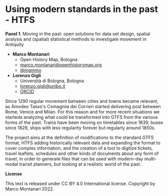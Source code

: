 # Using modern standards in the past - HTFS

**Panel 1**. Moving in the past: open solutions for data set design, spatial analysis and (spatial) statistical methods to investigate movement in Antiquity

- **Marco Montanari**
  - Open History Map, Bologna
  - [marco.montanari@openhistorymap.org](mailto:marco.montanari@openhistorymap.org)
  - [@ingmmo](https://twitter.com/ingmmo)
- **Lorenzo Gigli**
  - Università di Bologna, Bologna
  - [lorenzo.gigli@unibo.it](mailto:lorenzo.gigli@unibo.it)
  - [ORCID](https://orcid.org/0000-0001-9714-3777)


Since 1290 regular movement between cities and towns became relevant, as Amodeo Tasso's Comagniia dei Corrieri started delivering post between Rome, Venice and Milan. For this reason and for more recent situations we starteda analyzing what could be transformed into GTFS from the various forms of the past. Trains have been moving on timetables since 1839, buses since 1829, ships with less regularity forever but regularly around 1850s. 

The project aims at the definition of modifications to the standard GTFS format, HTFS adding historically relevant data and expanding the format to cover complex information, and the creation of a tool to digitize tickets, travel leaflets, schedules and other kinds of documents about any form of travel, in order to generate files that can be used with modern-day multi-modal transit planners, but looking at a realistic world of the past.


**License**

This text is released under CC BY 4.0 International license. Copyright by Marco Montanari 2022.
